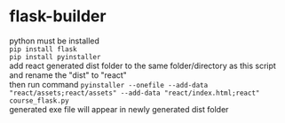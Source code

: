 # flask-builder

python must be installed   
```pip install flask```   
```pip install pyinstaller```   
add react generated dist folder to the same folder/directory as this script and rename the "dist" to "react"   
then run command ```pyinstaller --onefile --add-data "react/assets;react/assets" --add-data "react/index.html;react" course_flask.py```   
generated exe file will appear in newly generated dist folder   
